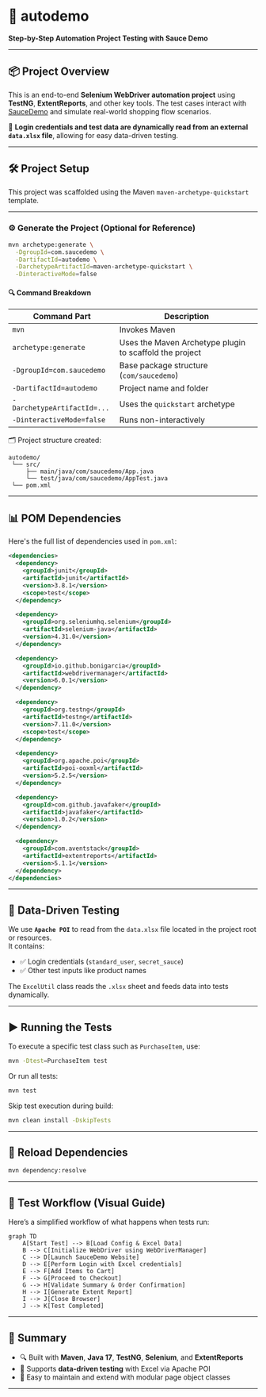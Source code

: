 # 🚀 autodemo  
**Step-by-Step Automation Project Testing with Sauce Demo**

---

## 📦 Project Overview

This is an end-to-end **Selenium WebDriver automation project** using **TestNG**, **ExtentReports**, and other key tools. The test cases interact with [SauceDemo](https://www.saucedemo.com) and simulate real-world shopping flow scenarios.

🔐 **Login credentials and test data are dynamically read from an external `data.xlsx` file**, allowing for easy data-driven testing.

---

## 🛠️ Project Setup

This project was scaffolded using the Maven `maven-archetype-quickstart` template.

---

### ⚙️ Generate the Project (Optional for Reference)

```bash
mvn archetype:generate \
  -DgroupId=com.saucedemo \
  -DartifactId=autodemo \
  -DarchetypeArtifactId=maven-archetype-quickstart \
  -DinteractiveMode=false
```

#### 🔍 Command Breakdown

| **Command Part**                 | **Description**                                                               |
|----------------------------------|-------------------------------------------------------------------------------|
| `mvn`                            | Invokes Maven                                                                 |
| `archetype:generate`             | Uses the Maven Archetype plugin to scaffold the project                       |
| `-DgroupId=com.saucedemo`        | Base package structure (`com/saucedemo`)                                      |
| `-DartifactId=autodemo`          | Project name and folder                                                       |
| `-DarchetypeArtifactId=...`      | Uses the `quickstart` archetype                                               |
| `-DinteractiveMode=false`        | Runs non-interactively                                                        |

🗂️ Project structure created:

```
autodemo/
 └── src/
     ├── main/java/com/saucedemo/App.java
     └── test/java/com/saucedemo/AppTest.java
 └── pom.xml
```

---

## 📊 POM Dependencies

Here's the full list of dependencies used in `pom.xml`:

```xml
<dependencies>
  <dependency>
    <groupId>junit</groupId>
    <artifactId>junit</artifactId>
    <version>3.8.1</version>
    <scope>test</scope>
  </dependency>

  <dependency>
    <groupId>org.seleniumhq.selenium</groupId>
    <artifactId>selenium-java</artifactId>
    <version>4.31.0</version>
  </dependency>

  <dependency>
    <groupId>io.github.bonigarcia</groupId>
    <artifactId>webdrivermanager</artifactId>
    <version>6.0.1</version>
  </dependency>

  <dependency>
    <groupId>org.testng</groupId>
    <artifactId>testng</artifactId>
    <version>7.11.0</version>
    <scope>test</scope>
  </dependency>

  <dependency>
    <groupId>org.apache.poi</groupId>
    <artifactId>poi-ooxml</artifactId>
    <version>5.2.5</version>
  </dependency>

  <dependency>
    <groupId>com.github.javafaker</groupId>
    <artifactId>javafaker</artifactId>
    <version>1.0.2</version>
  </dependency>

  <dependency>
    <groupId>com.aventstack</groupId>
    <artifactId>extentreports</artifactId>
    <version>5.1.1</version>
  </dependency>
</dependencies>
```

---

## 📁 Data-Driven Testing

We use **`Apache POI`** to read from the `data.xlsx` file located in the project root or resources.  
It contains:

- ✅ Login credentials (`standard_user`, `secret_sauce`)
- ✅ Other test inputs like product names

The `ExcelUtil` class reads the `.xlsx` sheet and feeds data into tests dynamically.

---

## ▶️ Running the Tests

To execute a specific test class such as `PurchaseItem`, use:

```bash
mvn -Dtest=PurchaseItem test
```

Or run all tests:

```bash
mvn test
```

Skip test execution during build:

```bash
mvn clean install -DskipTests
```

---

## 🔄 Reload Dependencies

```bash
mvn dependency:resolve
```

---

## 🧭 Test Workflow (Visual Guide)

Here’s a simplified workflow of what happens when tests run:

```mermaid
graph TD
    A[Start Test] --> B[Load Config & Excel Data]
    B --> C[Initialize WebDriver using WebDriverManager]
    C --> D[Launch SauceDemo Website]
    D --> E[Perform Login with Excel credentials]
    E --> F[Add Items to Cart]
    F --> G[Proceed to Checkout]
    G --> H[Validate Summary & Order Confirmation]
    H --> I[Generate Extent Report]
    I --> J[Close Browser]
    J --> K[Test Completed]
```

---

## 📌 Summary

- 🔍 Built with **Maven**, **Java 17**, **TestNG**, **Selenium**, and **ExtentReports**
- 🧪 Supports **data-driven testing** with Excel via Apache POI
- 🧼 Easy to maintain and extend with modular page object classes

---
